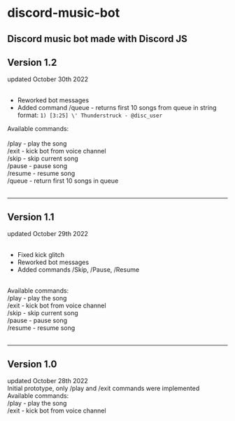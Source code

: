 # discord-music-bot
Discord music bot made with Discord JS
--------------------------------------
## Version 1.2<br>
updated October 30th 2022<br>
<br>
- Reworked bot messages
- Added command /queue - returns first 10 songs from queue in string format: ```1) [3:25] \' Thunderstruck - @disc_user```

Available commands:<br><br>
  /play - play the song<br>
  /exit - kick bot from voice channel<br>
  /skip - skip current song<br>
  /pause - pause song<br>
  /resume - resume song<br>
  /queue - return first 10 songs in queue<br>
<br>

--------------------------------------
## Version 1.1<br>
updated October 29th 2022<br>
<br>
- Fixed kick glitch
- Reworked bot messages
- Added commands /Skip, /Pause, /Resume
<br>
Available commands:<br>
  /play - play the song<br>
  /exit - kick bot from voice channel<br>
  /skip - skip current song<br>
  /pause - pause song<br>
  /resume - resume song<br>
<br>

--------------------------------------
## Version 1.0<br>
updated October 28th 2022<br>
Initial prototype, only /play and /exit commands were implemented
<br>
Available commands: <br>
  /play - play the song<br>
  /exit - kick bot from voice channel<br>
 
